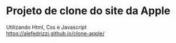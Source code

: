 # Projeto de clone do site da Apple
Utilizando Html, Css e Javascript <br>
https://alefedrizzi.github.io/clone-apple/
